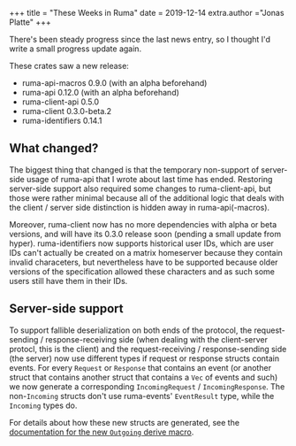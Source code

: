 +++
title = "These Weeks in Ruma"
date = 2019-12-14
extra.author ="Jonas Platte"
+++

There's been steady progress since the last news entry, so I thought I'd write a small progress
update again.

These crates saw a new release:

* ruma-api-macros 0.9.0 (with an alpha beforehand)
* ruma-api 0.12.0 (with an alpha beforehand)
* ruma-client-api 0.5.0
* ruma-client 0.3.0-beta.2
* ruma-identifiers 0.14.1

## What changed?

The biggest thing that changed is that the temporary non-support of server-side usage of ruma-api
that I wrote about last time has ended. Restoring server-side support also required some changes to
ruma-client-api, but those were rather minimal because all of the additional logic that deals with
the client / server side distinction is hidden away in ruma-api(-macros).

Moreover, ruma-client now has no more dependencies with alpha or beta versions, and will have its
0.3.0 release soon (pending a small update from hyper). ruma-identifiers now supports historical
user IDs, which are user IDs can't actually be created on a matrix homeserver because they contain
invalid characeters, but nevertheless have to be supported because older versions of the
specification allowed these characters and as such some users still have them in their IDs.

## Server-side support

To support fallible deserialization on both ends of the protocol, the request-sending /
response-receiving side (when dealing with the client-server protocl, this is the client) and the
request-receiving / response-sending side (the server) now use different types if request or
response structs contain events. For every `Request` or `Response` that contains an event (or
another struct that contains another struct that contains a `Vec` of events and such) we now
generate a corresponding `IncomingRequest` / `IncomingResponse`. The non-`Incoming` structs don't
use ruma-events' `EventResult` type, while the `Incoming` types do.

For details about how these new structs are generated, see the [documentation for the new `Outgoing`
derive macro](https://docs.rs/ruma-api/0.12.0/ruma_api/derive.Outgoing.html).
